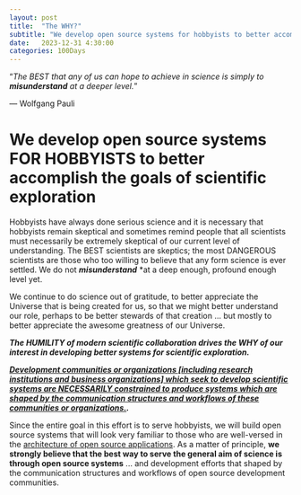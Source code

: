 ```yaml
---
layout: post
title:  "The WHY?"
subtitle: "We develop open source systems for hobbyists to better accomplish the goals of scientific exploration."
date:   2023-12-31 4:30:00
categories: 100Days
---
```



“*The BEST that any of us can hope to achieve in science is simply to* ***misunderstand*** *at a deeper level.*”

― Wolfgang Pauli

# We develop open source systems FOR HOBBYISTS to better accomplish the goals of scientific exploration

Hobbyists have always done serious science and it is necessary that hobbyists remain skeptical and sometimes remind people that all scientists must necessarily be extremely skeptical of our current level of understanding. The BEST scientists are skeptics; the most DANGEROUS scientists are those who too willing to believe that any form science is ever settled. We do not ***misunderstand*** *at a deep enough, profound enough level yet.

We continue to do science out of gratitude, to better appreciate the Universe that is being created for us, so that we might better understand our role, perhaps to be better stewards of that creation ... but mostly to better appreciate the awesome greatness of our Universe.

***The HUMILITY of modern scientific collaboration drives the WHY of our interest in developing better systems for scientific exploration.***

***[Development communities or organizations [including research institutions and business organizations] which seek to develop scientific systems are NECESSARILY constrained to produce systems which are shaped by the communication structures and workflows of these communities or organizations.](https://en.wikipedia.org/wiki/Conway's_law).*** 

Since the entire goal in this effort is to serve hobbyists, we will build open source systems that will look very familiar to those who are well-versed in the [architecture of open source applications](https://aosabook.org/en/index.html).  As a matter of principle, **we strongly believe that the best way to serve the general aim of science is through open source systems** ... and development efforts that shaped by the communication structures and workflows of open source development communities. 

